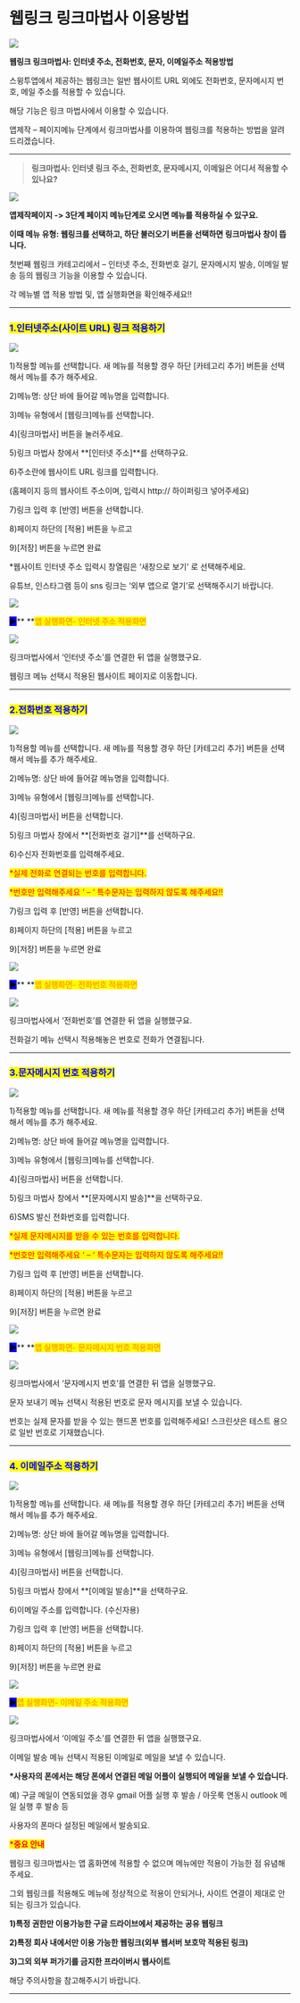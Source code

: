 # 웹링크 링크마법사 이용방법

![](https://wp.swing2app.co.kr/wp-content/uploads/2020/12/%EC%9B%B9%EB%A7%81%ED%81%AC%EB%A7%88%EB%B2%95%EC%82%AC-%EC%A0%9C%EB%AA%A91.png)

**웹링크 링크마법사: 인터넷 주소, 전화번호, 문자, 이메일주소 적용방법**

스윙투앱에서 제공하는 웹링크는 일반 웹사이트 URL 외에도 전화번호, 문자메시지 번호, 메일 주소를 적용할 수 있습니다.

해당 기능은 링크 마법사에서 이용할 수 있습니다.

앱제작 – 페이지메뉴 단계에서 링크마법사를 이용하여 웹링크를 적용하는 방법을 알려드리겠습니다.

***

> **링크마법사: 인터넷 링크 주소, 전화번호, 문자메시지, 이메일은 어디서 적용할 수 있나요?**

![](https://wp.swing2app.co.kr/wp-content/uploads/2020/12/%EC%9B%B9%EB%A7%81%ED%81%AC-%EB%A7%81%ED%81%AC%EB%A7%88%EB%B2%95%EC%82%ACnew1-1.png)

**앱제작페이지 -> 3단계 페이지 메뉴단계로 오시면 메뉴를 적용하실 수 있구요.**

**이때 메뉴 유형: 웹링크를 선택하고, 하단 불러오기 버튼을 선택하면 링크마법사 창이 뜹니다.**

첫번째 웹링크 카테고리에서 – 인터넷 주소, 전화번호 걸기, 문자메시지 발송, 이메일 발송 등의 웹링크 기능을 이용할 수 있습니다.

각 메뉴별 앱 적용 방법 및, 앱 실행화면을 확인해주세요!!

***

### <mark style="color:blue;">**1.인터넷주소(사이트 URL) 링크 적용하기**</mark>

![](https://wp.swing2app.co.kr/wp-content/uploads/2020/12/%EC%9B%B9%EB%A7%81%ED%81%AC-%EB%A7%81%ED%81%AC%EB%A7%88%EB%B2%95%EC%82%ACnew6-1.png)

1\)적용할 메뉴를 선택합니다. 새 메뉴를 적용할 경우 하단 \[카테고리 추가] 버튼을 선택해서 메뉴를 추가 해주세요.

2\)메뉴명: 상단 바에 들어갈 메뉴명을 입력합니다.

3\)메뉴 유형에서 \[웹링크]메뉴를 선택합니다.

4\)\[링크마법사] 버튼을 눌러주세요.

5\)링크 마법사 창에서 **\[인터넷 주소]**를 선택하구요.

6\)주소란에 웹사이트 URL 링크를 입력합니다.

(홈페이지 등의 웹사이트 주소이며, 입력시 http:// 하이퍼링크 넣어주세요)

7\)링크 입력 후 \[반영] 버튼을 선택합니다.

8\)페이지 하단의 \[적용] 버튼을 누르고

9\)\[저장] 버튼을 누르면 완료

\*웹사이트 인터넷 주소 입력시 창열림은 ‘새창으로 보기’ 로 선택해주세요.

유튜브, 인스타그램 등이 sns 링크는 ‘외부 앱으로 열기’로 선택해주시기 바랍니다.

![](https://wp.swing2app.co.kr/wp-content/uploads/2020/09/%EC%BA%A1%EC%B2%9833.png)

<mark style="background-color:blue;">**▶**</mark>**  **<mark style="color:orange;">**앱 실행화면- 인터넷 주소 적용화면**</mark>

![](https://wp.swing2app.co.kr/wp-content/uploads/2020/12/%EC%9B%B9%EB%A7%81%ED%81%AC-%EB%A7%81%ED%81%AC%EB%A7%88%EB%B2%95%EC%82%ACnew3.png)

링크마법사에서 ‘인터넷 주소’를 연결한 뒤 앱을 실행했구요.

웹링크 메뉴 선택시 적용된 웹사이트 페이지로 이동합니다.

***

### <mark style="color:blue;">**2.전화번호 적용하기**</mark>

![](https://wp.swing2app.co.kr/wp-content/uploads/2020/12/%EC%9B%B9%EB%A7%81%ED%81%AC-%EB%A7%81%ED%81%AC%EB%A7%88%EB%B2%95%EC%82%ACnew7-1.png)

1\)적용할 메뉴를 선택합니다. 새 메뉴를 적용할 경우 하단 \[카테고리 추가] 버튼을 선택해서 메뉴를 추가 해주세요.

2\)메뉴명: 상단 바에 들어갈 메뉴명을 입력합니다.

3\)메뉴 유형에서 \[웹링크]메뉴를 선택합니다.

4\)\[링크마법사] 버튼을 선택합니다.&#x20;

5\)링크 마법사 창에서 **\[전화번호 걸기]**를 선택하구요.

6\)수신자 전화번호를 입력해주세요.

<mark style="color:red;">\*실제 전화로 연결되는 번호를 입력합니다.</mark>

<mark style="color:red;">\*번호만 입력해주세요 ‘ – ‘ 특수문자는 입력하지 않도록 해주세요!!</mark>

7\)링크 입력 후 \[반영] 버튼을 선택합니다.

8\)페이지 하단의 \[적용] 버튼을 누르고

9\)\[저장] 버튼을 누르면 완료

![](https://wp.swing2app.co.kr/wp-content/uploads/2020/09/%EC%BA%A1%EC%B2%9833.png)

<mark style="background-color:blue;">**▶**</mark>**  **<mark style="color:orange;">**앱 실행화면- 전화번호 적용화면**</mark>

![](https://wp.swing2app.co.kr/wp-content/uploads/2020/12/%EC%9B%B9%EB%A7%81%ED%81%AC-%EB%A7%81%ED%81%AC%EB%A7%88%EB%B2%95%EC%82%ACnew2.png)

링크마법사에서 ‘전화번호’를 연결한 뒤 앱을 실행했구요.

전화걸기 메뉴 선택시 적용해놓은 번호로 전화가 연결됩니다.

***

### <mark style="color:blue;">**3.문자메시지 번호 적용하기**</mark>

![](https://wp.swing2app.co.kr/wp-content/uploads/2020/12/%EC%9B%B9%EB%A7%81%ED%81%AC-%EB%A7%81%ED%81%AC%EB%A7%88%EB%B2%95%EC%82%ACnew8-1.png)

1\)적용할 메뉴를 선택합니다. 새 메뉴를 적용할 경우 하단 \[카테고리 추가] 버튼을 선택해서 메뉴를 추가 해주세요.

2\)메뉴명: 상단 바에 들어갈 메뉴명을 입력합니다.

3\)메뉴 유형에서 \[웹링크]메뉴를 선택합니다.

4\)\[링크마법사] 버튼을 선택합니다.

5\)링크 마법사 창에서 **\[문자메시지 발송]**을 선택하구요.

6\)SMS 발신 전화번호를 입력합니다.

<mark style="color:red;">\*실제 문자메시지를 받을 수 있는 번호를 입력합니다.</mark>

<mark style="color:red;">\*번호만 입력해주세요 ‘ – ‘ 특수문자는 입력하지 않도록 해주세요!!</mark>

7\)링크 입력 후 \[반영] 버튼을 선택합니다.

8\)페이지 하단의 \[적용] 버튼을 누르고

9\)\[저장] 버튼을 누르면 완료

![](https://wp.swing2app.co.kr/wp-content/uploads/2020/09/%EC%BA%A1%EC%B2%9833.png)

<mark style="background-color:blue;">**▶**</mark>**  **<mark style="color:orange;">**앱 실행화면- 문자메시지 번호 적용화면**</mark>

![](https://wp.swing2app.co.kr/wp-content/uploads/2020/12/%EC%9B%B9%EB%A7%81%ED%81%AC-%EB%A7%81%ED%81%AC%EB%A7%88%EB%B2%95%EC%82%ACnew4.png)

링크마법사에서 ‘문자메시지 번호’를 연결한 뒤 앱을 실행했구요.

문자 보내기 메뉴 선택시 적용된 번호로 문자 메시지를 보낼 수 있습니다.

번호는 실제 문자를 받을 수 있는 핸드폰 번호를 입력해주세요! 스크린샷은 테스트 용으로 일반 번호로 기재했습니다.

***

### <mark style="color:blue;">**4. 이메일주소 적용하기**</mark>

![](https://wp.swing2app.co.kr/wp-content/uploads/2020/12/%EC%9B%B9%EB%A7%81%ED%81%AC-%EB%A7%81%ED%81%AC%EB%A7%88%EB%B2%95%EC%82%ACnew9-1.png)

1\)적용할 메뉴를 선택합니다. 새 메뉴를 적용할 경우 하단 \[카테고리 추가] 버튼을 선택해서 메뉴를 추가 해주세요.

2\)메뉴명: 상단 바에 들어갈 메뉴명을 입력합니다.

3\)메뉴 유형에서 \[웹링크]메뉴를 선택합니다.

4\)\[링크마법사] 버튼을 선택합니다.&#x20;

5\)링크 마법사 창에서 **\[이메일 발송]**을 선택하구요.

6\)이메일 주소를 입력합니다. (수신자용)

7\)링크 입력 후 \[반영] 버튼을 선택합니다.

8\)페이지 하단의 \[적용] 버튼을 누르고

9\)\[저장] 버튼을 누르면 완료

![](https://wp.swing2app.co.kr/wp-content/uploads/2020/09/%EC%BA%A1%EC%B2%9833.png)

<mark style="background-color:blue;">**▶**</mark><mark style="color:orange;">**앱 실행화면- 이메일 주소 적용화면**</mark>

![](https://wp.swing2app.co.kr/wp-content/uploads/2020/12/%EC%9B%B9%EB%A7%81%ED%81%AC-%EB%A7%81%ED%81%AC%EB%A7%88%EB%B2%95%EC%82%ACnew5.png)

링크마법사에서 ‘이메일 주소’를 연결한 뒤 앱을 실행했구요.

이메일 발송 메뉴 선택시 적용된 이메일로 메일을 보낼 수 있습니다.

**\*사용자의 폰에서는 해당 폰에서 연결된 메일 어플이 실행되어 메일을 보낼 수 있습니다.**

예) 구글 메일이 연동되었을 경우 gmail 어플 실행 후 발송 / 아웃룩 연동시 outlook 메일 실행 후 발송 등

사용자의 폰마다 설정된 메일에서 발송되요.



<mark style="color:red;">**\*중요 안내​**</mark>

웹링크 링크마법사는 앱 홈화면에 적용할 수 없으며 메뉴에만 적용이 가능한 점 유념해주세요.

그외 웹링크를 적용해도 메뉴에 정상적으로 적용이 안되거나, 사이트 연결이 제대로 안되는 링크가 있습니다.

**1)특정 권한만 이용가능한 구글 드라이브에서 제공하는 공유 웹링크**

**2)특정 회사 내에서만 이용 가능한 웹링크(외부 웹서버 보호막 적용된 링크)**

**3)그외 외부 퍼가기를 금지한 프라이버시 웹사이트**&#x20;

해당 주의사항을 참고해주시기 바랍니다.&#x20;

***
